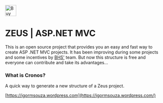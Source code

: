 <a href='https://ko-fi.com/igormsouza' target='_blank'>
<img height='36' style='border:0px;height:36px;' src='https://az743702.vo.msecnd.net/cdn/kofi4.png?v=f' border='0' alt='Buy Me a Coffee at ko-fi.com' />
</a> 

ZEUS | ASP.NET MVC
===========================

This is an open source project that provides you an easy and fast way to create ASP .NET MVC projects.
It has been improving during some projects and some incentives by [BHS'](http://bhs.com.br/) team.
But now this structure is free and everyone can contribute and take its advantages...

### What is Cronos?
A quick way to generate a new structure of a Zeus project.

[https://igormsouza.wordpress.com](https://igormsouza.wordpress.com/)
